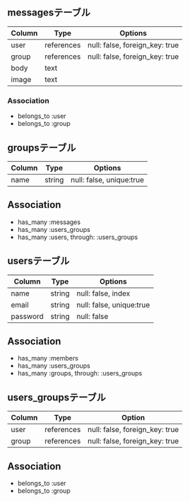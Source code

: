 
## messagesテーブル

|Column|Type|Options|
|------|----|-------|
|user|references|null: false, foreign_key: true|
|group|references|null: false, foreign_key: true|
|body  |text|
|image |text|


### Association
- belongs_to :user
- belongs_to :group

## groupsテーブル

|Column|Type|Options|
|------|----|-------|
|name|string|null: false, unique:true|

## Association
- has_many :messages
- has_many :users_groups
- has_many :users, through: :users_groups

## usersテーブル

|Column|Type|Options|
|------|----|-------|
|name  |string|null: false, index|
|email|string|null: false, unique:true|
|password|string|null: false|

## Association
- has_many :members
- has_many :users_groups
- has_many :groups, through: :users_groups


## users_groupsテーブル

|Column|Type|Option|
|------|----|------|
|user|references|null: false, foreign_key: true|
|group|references|null: false, foreign_key: true|


## Association
- belongs_to :user
- belongs_to :group









